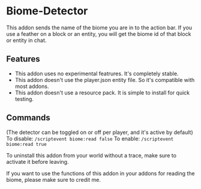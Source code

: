 # Biome-Detector
This addon sends the name of the biome you are in to the action bar.
If you use a feather on a block or an entity, you will get the biome id of that block or entity in chat.

## Features
- This addon uses no experimental featrures. It's completely stable.
- This addon doesn't use the player.json entity file. So it's compatible with most addons.
- This addon doesn't use a resource pack. It is simple to install for quick testing.

## Commands
(The detector can be toggled on or off per player, and it's active by default)
To disable: `/scriptevent biome:read false`
To enable: `/scriptevent biome:read true`

To uninstall this addon from your world without a trace, make sure to activate it before leaving.

If you want to use the functions of this addon in your addons for reading the biome, please make sure to credit me. 

